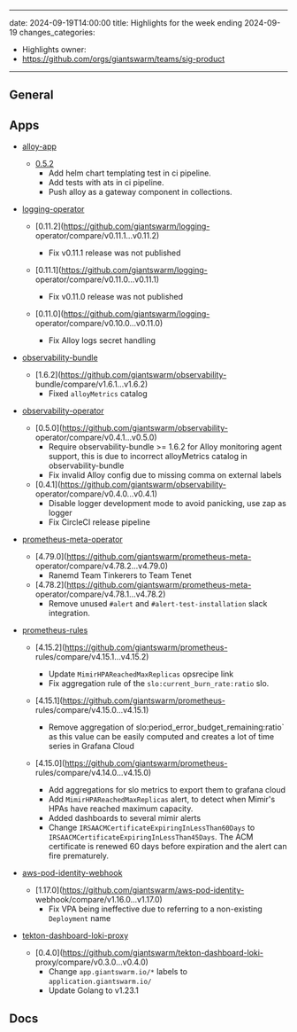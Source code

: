 
---
date: 2024-09-19T14:00:00
title: Highlights for the week ending 2024-09-19
changes_categories:
  - Highlights
owner:
  - https://github.com/orgs/giantswarm/teams/sig-product
---

## General

<!-- This where BREAKING CHANGES ARE HIGHLIGHTED -->

## Apps

- [alloy-app](https://github.com/giantswarm/alloy-app) 
  - [0.5.2](https://github.com/giantswarm/alloy-app/compare/v0.5.1...v0.5.2) 
      * Add helm chart templating test in ci pipeline.
      * Add tests with ats in ci pipeline.
      * Push alloy as a gateway component in collections.
- [logging-operator](https://github.com/giantswarm/logging-operator) 
  - [0.11.2](https://github.com/giantswarm/logging-
operator/compare/v0.11.1...v0.11.2) 
      * Fix v0.11.1 release was not published
  - [0.11.1](https://github.com/giantswarm/logging-
operator/compare/v0.11.0...v0.11.1) 
      * Fix v0.11.0 release was not published 


  - [0.11.0](https://github.com/giantswarm/logging-
operator/compare/v0.10.0...v0.11.0) 
      * Fix Alloy logs secret handling 


- [observability-bundle](https://github.com/giantswarm/observability-bundle) 
  - [1.6.2](https://github.com/giantswarm/observability-
bundle/compare/v1.6.1...v1.6.2) 
      * Fixed `alloyMetrics` catalog
- [observability-operator](https://github.com/giantswarm/observability-operator) 
  - [0.5.0](https://github.com/giantswarm/observability-
operator/compare/v0.4.1...v0.5.0) 
      * Require observability-bundle >= 1.6.2 for Alloy monitoring agent support, this is due to incorrect alloyMetrics catalog in observability-bundle
      * Fix invalid Alloy config due to missing comma on external labels
  - [0.4.1](https://github.com/giantswarm/observability-
operator/compare/v0.4.0...v0.4.1) 
      * Disable logger development mode to avoid panicking, use zap as logger
      * Fix CircleCI release pipeline 


- [prometheus-meta-operator](https://github.com/giantswarm/prometheus-meta-operator) 
  - [4.79.0](https://github.com/giantswarm/prometheus-meta-
operator/compare/v4.78.2...v4.79.0) 
      * Ranemd Team Tinkerers to Team Tenet
  - [4.78.2](https://github.com/giantswarm/prometheus-meta-
operator/compare/v4.78.1...v4.78.2) 
      * Remove unused `#alert` and `#alert-test-installation` slack integration. 


- [prometheus-rules](https://github.com/giantswarm/prometheus-rules) 
  - [4.15.2](https://github.com/giantswarm/prometheus-
rules/compare/v4.15.1...v4.15.2) 
      * Update `MimirHPAReachedMaxReplicas` opsrecipe link
      * Fix aggregation rule of the `slo:current_burn_rate:ratio` slo.
  - [4.15.1](https://github.com/giantswarm/prometheus-
rules/compare/v4.15.0...v4.15.1) 
      * Remove aggregation of slo:period_error_budget_remaining:ratio` as this value can be easily computed and creates a lot of time series in Grafana Cloud 


  - [4.15.0](https://github.com/giantswarm/prometheus-
rules/compare/v4.14.0...v4.15.0) 
      * Add aggregations for slo metrics to export them to grafana cloud
      * Add `MimirHPAReachedMaxReplicas` alert, to detect when Mimir's HPAs have reached maximum capacity.
      * Added dashboards to several mimir alerts
      * Change `IRSAACMCertificateExpiringInLessThan60Days` to `IRSAACMCertificateExpiringInLessThan45Days`. The ACM certificate is renewed 60 days before expiration and the alert can fire prematurely. 


- [aws-pod-identity-webhook](https://github.com/giantswarm/aws-pod-identity-webhook) 
  - [1.17.0](https://github.com/giantswarm/aws-pod-identity-
webhook/compare/v1.16.0...v1.17.0) 
      * Fix VPA being ineffective due to referring to a non-existing `Deployment` name
- [tekton-dashboard-loki-proxy](https://github.com/giantswarm/tekton-dashboard-loki-proxy) 
  - [0.4.0](https://github.com/giantswarm/tekton-dashboard-loki-
proxy/compare/v0.3.0...v0.4.0) 
      * Change `app.giantswarm.io/*` labels to `application.giantswarm.io/`
      * Update Golang to v1.23.1

## Docs

<!-- FER is filling this one -->
